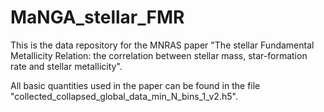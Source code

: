 # MaNGA_stellar_FMR

This is the data repository for the MNRAS paper "The stellar Fundamental Metallicity Relation: the
correlation between stellar mass, star-formation rate and
stellar metallicity".

All basic quantities used in the paper can be found in the file "collected_collapsed_global_data_min_N_bins_1_v2.h5".
